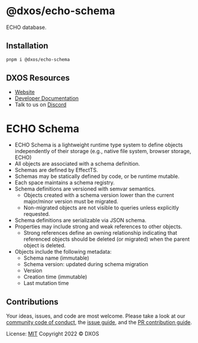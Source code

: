 # @dxos/echo-schema

ECHO database.

## Installation

```bash
pnpm i @dxos/echo-schema
```

## DXOS Resources

- [Website](https://dxos.org)
- [Developer Documentation](https://docs.dxos.org)
- Talk to us on [Discord](https://discord.gg/eXVfryv3sW)

# ECHO Schema

- ECHO Schema is a lightweight runtime type system to define objects independently of their storage (e.g., native file system, browser storage, ECHO)
- All objects are associated with a schema definition.
- Schemas are defined by EffectTS.
- Schemas may be statically defined by code, or be runtime mutable.
- Each space maintains a schema registry.
- Schema definitions are versioned with semvar semantics.
  - Objects created with a schema version lower than the current major/minor version must be migrated.
  - Non-migrated objects are not visible to queries unless explicitly requested.
- Schema definitions are serializable via JSON schema.
- Properties may include strong and weak references to other objects.
  - Strong references define an owning relationship indicating that referenced objects should be deleted (or migrated) when the parent object is deleted.
- Objects include the following metadata:
  - Schema name (immutable)
  - Schema version: updated during schema migration
  - Version
  - Creation time (immutable)
  - Last mutation time

## Contributions

Your ideas, issues, and code are most welcome. Please take a look at our [community code of conduct](https://github.com/dxos/dxos/blob/main/CODE_OF_CONDUCT.md), the [issue guide](https://github.com/dxos/dxos/blob/main/CONTRIBUTING.md#submitting-issues), and the [PR contribution guide](https://github.com/dxos/dxos/blob/main/CONTRIBUTING.md#submitting-prs).

License: [MIT](./LICENSE) Copyright 2022 © DXOS
